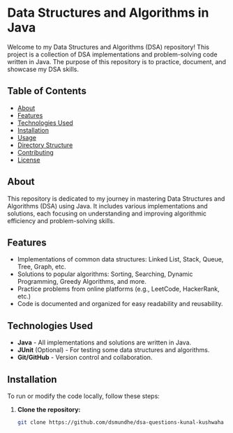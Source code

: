 # Data Structures and Algorithms in Java

Welcome to my Data Structures and Algorithms (DSA) repository! This project is a collection of DSA implementations and problem-solving code written in Java. The purpose of this repository is to practice, document, and showcase my DSA skills.

## Table of Contents

- [About](#about)
- [Features](#features)
- [Technologies Used](#technologies-used)
- [Installation](#installation)
- [Usage](#usage)
- [Directory Structure](#directory-structure)
- [Contributing](#contributing)
- [License](#license)

## About

This repository is dedicated to my journey in mastering Data Structures and Algorithms (DSA) using Java. It includes various implementations and solutions, each focusing on understanding and improving algorithmic efficiency and problem-solving skills.

## Features

- Implementations of common data structures: Linked List, Stack, Queue, Tree, Graph, etc.
- Solutions to popular algorithms: Sorting, Searching, Dynamic Programming, Greedy Algorithms, and more.
- Practice problems from online platforms (e.g., LeetCode, HackerRank, etc.)
- Code is documented and organized for easy readability and reusability.

## Technologies Used

- **Java** - All implementations and solutions are written in Java.
- **JUnit** (Optional) - For testing some data structures and algorithms.
- **Git/GitHub** - Version control and collaboration.

## Installation

To run or modify the code locally, follow these steps:

1. **Clone the repository:**
   ```bash
   git clone https://github.com/dsmundhe/dsa-questions-kunal-kushwaha
